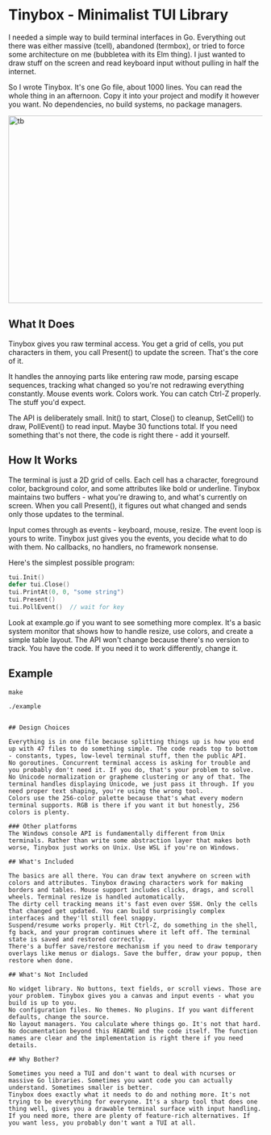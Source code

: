 # Tinybox - Minimalist TUI Library

I needed a simple way to build terminal interfaces in Go. Everything out there was either massive (tcell), abandoned (termbox), or tried to force some architecture on me (bubbletea with its Elm thing). I just wanted to draw stuff on the screen and read keyboard input without pulling in half the internet.

So I wrote Tinybox. It's one Go file, about 1000 lines. You can read the whole thing in an afternoon. Copy it into your project and modify it however you want. No dependencies, no build systems, no package managers.

<img width="1278" height="372" alt="tb" src="https://github.com/user-attachments/assets/f2f2ea78-cbbb-49b9-a4e8-76ae04b259de" />

## What It Does

Tinybox gives you raw terminal access. You get a grid of cells, you put characters in them, you call Present() to update the screen. That's the core of it. 

It handles the annoying parts like entering raw mode, parsing escape sequences, tracking what changed so you're not redrawing everything constantly. Mouse events work. Colors work. You can catch Ctrl-Z properly. The stuff you'd expect.

The API is deliberately small. Init() to start, Close() to cleanup, SetCell() to draw, PollEvent() to read input. Maybe 30 functions total. If you need something that's not there, the code is right there - add it yourself.

## How It Works

The terminal is just a 2D grid of cells. Each cell has a character, foreground color, background color, and some attributes like bold or underline. Tinybox maintains two buffers - what you're drawing to, and what's currently on screen. When you call Present(), it figures out what changed and sends only those updates to the terminal.

Input comes through as events - keyboard, mouse, resize. The event loop is yours to write. Tinybox just gives you the events, you decide what to do with them. No callbacks, no handlers, no framework nonsense.

Here's the simplest possible program:

```go
tui.Init()
defer tui.Close()
tui.PrintAt(0, 0, "some string")
tui.Present()
tui.PollEvent()  // wait for key
```
Look at example.go if you want to see something more complex. It's a basic system monitor that shows how to handle resize, use colors, and create a simple table layout.
The API won't change because there's no version to track. You have the code. If you need it to work differently, change it.

## Example
```
make
```
```
./example
```

```

## Design Choices

Everything is in one file because splitting things up is how you end up with 47 files to do something simple. The code reads top to bottom - constants, types, low-level terminal stuff, then the public API. 
No goroutines. Concurrent terminal access is asking for trouble and you probably don't need it. If you do, that's your problem to solve.
No Unicode normalization or grapheme clustering or any of that. The terminal handles displaying Unicode, we just pass it through. If you need proper text shaping, you're using the wrong tool.
Colors use the 256-color palette because that's what every modern terminal supports. RGB is there if you want it but honestly, 256 colors is plenty.

### Other platforms
The Windows console API is fundamentally different from Unix terminals. Rather than write some abstraction layer that makes both worse, Tinybox just works on Unix. Use WSL if you're on Windows.

## What's Included

The basics are all there. You can draw text anywhere on screen with colors and attributes. Tinybox drawing characters work for making borders and tables. Mouse support includes clicks, drags, and scroll wheels. Terminal resize is handled automatically.
The dirty cell tracking means it's fast even over SSH. Only the cells that changed get updated. You can build surprisingly complex interfaces and they'll still feel snappy.
Suspend/resume works properly. Hit Ctrl-Z, do something in the shell, fg back, and your program continues where it left off. The terminal state is saved and restored correctly.
There's a buffer save/restore mechanism if you need to draw temporary overlays like menus or dialogs. Save the buffer, draw your popup, then restore when done.

## What's Not Included

No widget library. No buttons, text fields, or scroll views. Those are your problem. Tinybox gives you a canvas and input events - what you build is up to you.
No configuration files. No themes. No plugins. If you want different defaults, change the source.
No layout managers. You calculate where things go. It's not that hard.
No documentation beyond this README and the code itself. The function names are clear and the implementation is right there if you need details.

## Why Bother?

Sometimes you need a TUI and don't want to deal with ncurses or massive Go libraries. Sometimes you want code you can actually understand. Sometimes smaller is better.
Tinybox does exactly what it needs to do and nothing more. It's not trying to be everything for everyone. It's a sharp tool that does one thing well, gives you a drawable terminal surface with input handling.
If you need more, there are plenty of feature-rich alternatives. If you want less, you probably don't want a TUI at all.
